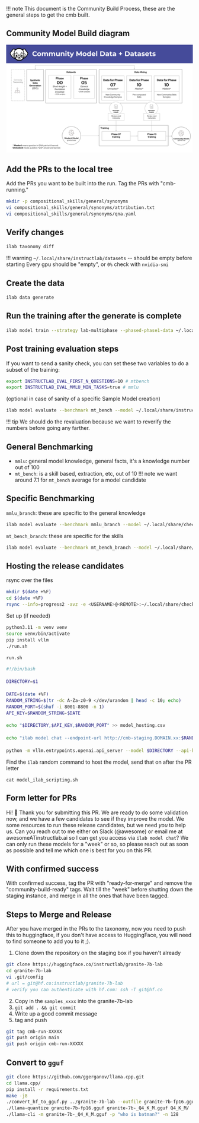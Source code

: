 
!!! note
    This document is the Community Build Process, these are the general steps to get the cmb built.

## Community Model Build diagram

![](../images/instructlab_cmb_build.png)

## Add the PRs to the local tree

Add the PRs you want to be built into the run. Tag the PRs with "cmb-running."

```bash
mkdir -p compositional_skills/general/synonyms
vi compositional_skills/general/synonyms/attribution.txt
vi compositional_skills/general/synonyms/qna.yaml
```

## Verify changes
```bash
ilab taxonomy diff
```

!!! warning
    `~/.local/share/instructlab/datasets` -- should be empty before starting
     Every gpu should be "empty", or `0%` check with `nvidia-smi`

## Create the data
```bash
ilab data generate
```

## Run the training after the generate is complete
```bash
ilab model train --strategy lab-multiphase --phased-phase1-data ~/.local/share/instructlab/datasets/knowledge_train_msgs_XXXXXXX.jsonl --phased-phase2-data ~/.local/share/instructlab/datasets/skills_train_msgs_XXXXXXX.jsonl
```

## Post training evaluation steps

If you want to send a sanity check, you can set these two variables to do a subset of the training:
```bash
export INSTRUCTLAB_EVAL_FIRST_N_QUESTIONS=10 # mtbench
export INSTRUCTLAB_EVAL_MMLU_MIN_TASKS=true # mmlu
```

(optional in case of sanity of a specific Sample Model creation)
```bash
ilab model evaluate --benchmark mt_bench --model ~/.local/share/instructlab/checkpoints/hf_format/samples_XXXXXX
```
!!! tip
    We should do the revaluation because we want to reverify the numbers before going any farther.

## General Benchmarking

- `mmlu`: general model knowledge, general facts, it's a knowledge number out of 100
- `mt_bench`: is a skill based, extraction, etc, out of 10
!!! note
    we want around 7.1 for `mt_bench` average for a model candidate

## Specific Benchmarking
`mmlu_branch`: these are specific to the general knowledge

```bash
ilab model evaluate --benchmark mmlu_branch --model ~/.local/share/checkpoints/hf_format/<checkpoint> --tasks-dir ~/.local/share/instructlab/datasets/<node-dataset> --base-model ~/.cache/instructlab/models/granite-7b-redhat-lab
```

`mt_bench_branch`:  these are specific for the skills
```bash
ilab model evaluate --benchmark mt_bench_branch --model ~/.local/share/checkpoints/hf_format/<checkpoint> --taxonomy-path ~/.local/share/instructlab/taxonomy --judge-model ~/.cache/instructlab/models/prometheus-8x7b-v2-0 --base-model ~/.cache/instructlab/models/granite-7b-redhat-lab --base-branch main --branch main
```

## Hosting the release candidates

rsync over the files
```bash
mkdir $(date +%F)
cd $(date +%F)
rsync --info=progress2 -avz -e <USERNAME>@<REMOTE>:~/.local/share/checkpoints/hf_format/samples_xxxxx ./
```

Set up (if needed)
```bash
python3.11 -m venv venv
source venv/bin/activate
pip install vllm
./run.sh
```

`run.sh`
```bash
#!/bin/bash

DIRECTORY=$1

DATE=$(date +%F)
RANDOM_STRING=$(tr -dc A-Za-z0-9 </dev/urandom | head -c 10; echo)
RANDOM_PORT=$(shuf -i 8001-8800 -n 1)
API_KEY=$RANDOM_STRING-$DATE

echo "$DIRECTORY,$API_KEY,$RANDOM_PORT" >> model_hosting.csv

echo "ilab model chat --endpoint-url http://cmb-staging.DOMAIN.xx:$RANDOM_PORT/v1 --api-key $API_KEY --model $DIRECTORY" >> model_ilab_scripting.sh

python -m vllm.entrypoints.openai.api_server --model $DIRECTORY --api-key $API_KEY --host 0.0.0.0 --port $RANDOM_PORT --tensor-parallel-size 2
```

Find the `ilab` random command to host the model, send that on after the PR letter
```
cat model_ilab_scripting.sh
```
## Form letter for PRs

Hi! 👋
Thank you for submitting this PR. We are ready to do some validation now, and we have a few candidates to see if they improve the model.
We some resources to run these release candidates, but we need _you_ to help us. Can you reach out to me either on Slack (@awesome) or email me at awesomeATinstructlab.ai so I can get you access via `ilab model chat`?
We can only run these models for a "week" or so, so please reach out as soon as possible and tell me which one is best for you on this PR.

## With confirmed success

With confirmed success, tag the PR with "ready-for-merge" and remove the "community-build-ready" tags. Wait till the "week" before shutting down the staging instance, and merge in all the ones that have been tagged.

## Steps to Merge and Release

After you have merged in the PRs to the taxonomy, now you need to push this to huggingface, if you don't have access to HuggingFace, you will need to find someone to add you to it ;).

1) Clone down the repository on the staging box if you haven't already
```bash
git clone https://huggingface.co/instructlab/granite-7b-lab
cd granite-7b-lab
vi .git/config
# url = git@hf.co:instructlab/granite-7b-lab
# verify you can authenticate with hf.com: ssh -T git@hf.co
```
2) Copy in the `samples_xxxx` into the granite-7b-lab
3) `git add . && git commit`
4) Write up a good commit message
5) tag and push
```bash
git tag cmb-run-XXXXX
git push origin main
git push origin cmb-run-XXXXX
```

## Convert to `gguf`
```bash
git clone https://github.com/ggerganov/llama.cpp.git
cd llama.cpp/
pip install -r requirements.txt
make -j8
./convert_hf_to_gguf.py ../granite-7b-lab --outfile granite-7b-fp16.gguf
./llama-quantize granite-7b-fp16.gguf granite-7b-_Q4_K_M.gguf Q4_K_M/
./llama-cli -m granite-7b-_Q4_K_M.gguf -p "who is batman?" -n 128
```

